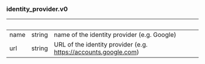 
### identity_provider.v0

| &nbsp; | &nbsp; | &nbsp; |
|---|---|---|
| name | string | name of the identity provider (e.g. Google) |
| url | string | URL of the identity provider (e.g. https://accounts.google.com) |